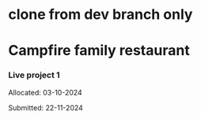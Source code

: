 # clone from dev branch only
<h1>Campfire family restaurant</h1>
<h3>Live project 1</h3>
<p>Allocated: 03-10-2024 </p>
<p>Submitted: 22-11-2024 </p>
